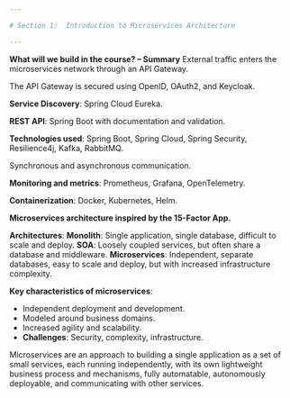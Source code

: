 ```yaml
---

# Section 1:  Introduction to Microservices Architecture

---
```


**What will we build in the course? – Summary**
External traffic enters the microservices network through an API Gateway.

The API Gateway is secured using OpenID, OAuth2, and Keycloak.

**Service Discovery**: Spring Cloud Eureka.

**REST API**: Spring Boot with documentation and validation.

**Technologies used**: Spring Boot, Spring Cloud, Spring Security, Resilience4j, Kafka, RabbitMQ.

Synchronous and asynchronous communication.

**Monitoring and metrics**: Prometheus, Grafana, OpenTelemetry.

**Containerization**: Docker, Kubernetes, Helm.

**Microservices architecture inspired by the 15-Factor App.**

**Architectures**:
**Monolith**: Single application, single database, difficult to scale and deploy.
**SOA**: Loosely coupled services, but often share a database and middleware.
**Microservices**: Independent, separate databases, easy to scale and deploy, but with increased infrastructure complexity.

**Key characteristics of microservices**:

* Independent deployment and development.
* Modeled around business domains.
* Increased agility and scalability.
* **Challenges**: Security, complexity, infrastructure.

Microservices are an approach to building a single application as a set of small services, each running independently, with its own lightweight business process and mechanisms, fully automatable, autonomously deployable, and communicating with other services.
